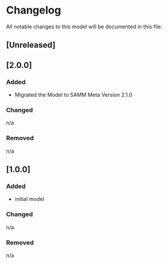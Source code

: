 # Changelog
All notable changes to this model will be documented in this file.

## [Unreleased]


## [2.0.0]
### Added
- Migrated the Model to SAMM Meta Version 2.1.0

### Changed
n/a

### Removed
n/a

## [1.0.0]
### Added
- initial model

### Changed
n/a

### Removed
n/a

